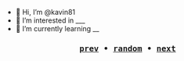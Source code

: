 - 👋 Hi, I’m @kavin81
- 👀 I’m interested in ___
- 🌱 I’m currently learning __

<div align=center>

### <samp>[prev](https://octo-ring.com/p/ohqte/prev) • [random](https://octo-ring.com/p/ohqte/random) • [next](https://octo-ring.com/p/ohqte/next)
</samp>

</div>
